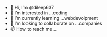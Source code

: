 - 👋 Hi, I’m @dileep637
- 👀 I’m interested in ...coding
- 🌱 I’m currently learning ...webdevolpment
- 💞️ I’m looking to collaborate on ...companies
- 📫 How to reach me ...

<!---
dileep637/dileep637 is a ✨ special ✨ repository because its `README.md` (this file) appears on your GitHub profile.
You can click the Preview link to take a look at your changes.
--->

